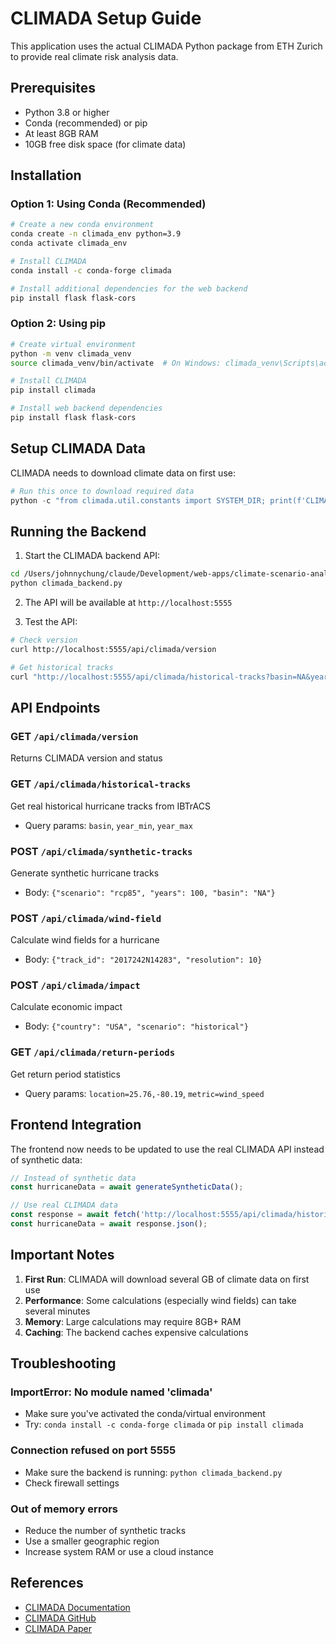 # CLIMADA Setup Guide

This application uses the actual CLIMADA Python package from ETH Zurich to provide real climate risk analysis data.

## Prerequisites

- Python 3.8 or higher
- Conda (recommended) or pip
- At least 8GB RAM
- 10GB free disk space (for climate data)

## Installation

### Option 1: Using Conda (Recommended)

```bash
# Create a new conda environment
conda create -n climada_env python=3.9
conda activate climada_env

# Install CLIMADA
conda install -c conda-forge climada

# Install additional dependencies for the web backend
pip install flask flask-cors
```

### Option 2: Using pip

```bash
# Create virtual environment
python -m venv climada_venv
source climada_venv/bin/activate  # On Windows: climada_venv\Scripts\activate

# Install CLIMADA
pip install climada

# Install web backend dependencies
pip install flask flask-cors
```

## Setup CLIMADA Data

CLIMADA needs to download climate data on first use:

```python
# Run this once to download required data
python -c "from climada.util.constants import SYSTEM_DIR; print(f'CLIMADA data directory: {SYSTEM_DIR}')"
```

## Running the Backend

1. Start the CLIMADA backend API:
```bash
cd /Users/johnnychung/claude/Development/web-apps/climate-scenario-analysis
python climada_backend.py
```

2. The API will be available at `http://localhost:5555`

3. Test the API:
```bash
# Check version
curl http://localhost:5555/api/climada/version

# Get historical tracks
curl "http://localhost:5555/api/climada/historical-tracks?basin=NA&year_min=2015&year_max=2020"
```

## API Endpoints

### GET `/api/climada/version`
Returns CLIMADA version and status

### GET `/api/climada/historical-tracks`
Get real historical hurricane tracks from IBTrACS
- Query params: `basin`, `year_min`, `year_max`

### POST `/api/climada/synthetic-tracks`
Generate synthetic hurricane tracks
- Body: `{"scenario": "rcp85", "years": 100, "basin": "NA"}`

### POST `/api/climada/wind-field`
Calculate wind fields for a hurricane
- Body: `{"track_id": "2017242N14283", "resolution": 10}`

### POST `/api/climada/impact`
Calculate economic impact
- Body: `{"country": "USA", "scenario": "historical"}`

### GET `/api/climada/return-periods`
Get return period statistics
- Query params: `location=25.76,-80.19`, `metric=wind_speed`

## Frontend Integration

The frontend now needs to be updated to use the real CLIMADA API instead of synthetic data:

```javascript
// Instead of synthetic data
const hurricaneData = await generateSyntheticData();

// Use real CLIMADA data
const response = await fetch('http://localhost:5555/api/climada/historical-tracks?basin=NA');
const hurricaneData = await response.json();
```

## Important Notes

1. **First Run**: CLIMADA will download several GB of climate data on first use
2. **Performance**: Some calculations (especially wind fields) can take several minutes
3. **Memory**: Large calculations may require 8GB+ RAM
4. **Caching**: The backend caches expensive calculations

## Troubleshooting

### ImportError: No module named 'climada'
- Make sure you've activated the conda/virtual environment
- Try: `conda install -c conda-forge climada` or `pip install climada`

### Connection refused on port 5555
- Make sure the backend is running: `python climada_backend.py`
- Check firewall settings

### Out of memory errors
- Reduce the number of synthetic tracks
- Use a smaller geographic region
- Increase system RAM or use a cloud instance

## References

- [CLIMADA Documentation](https://climada-python.readthedocs.io/)
- [CLIMADA GitHub](https://github.com/CLIMADA-project/climada_python)
- [CLIMADA Paper](https://doi.org/10.5194/gmd-16-2169-2023)